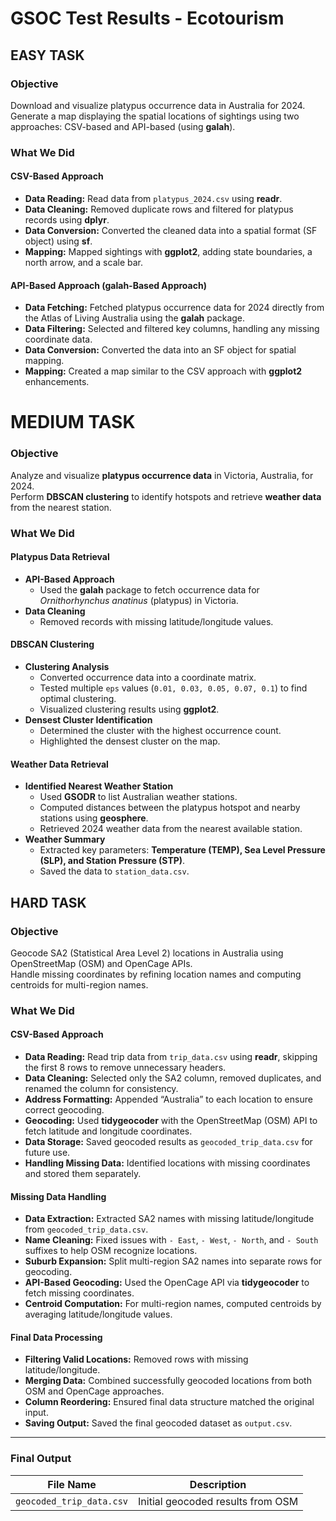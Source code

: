 # GSOC Test Results - Ecotourism

## EASY TASK

### Objective

Download and visualize platypus occurrence data in Australia for 2024.  
Generate a map displaying the spatial locations of sightings using two approaches: CSV-based and API-based (using **galah**).

### What We Did

#### CSV-Based Approach
- **Data Reading:**  Read data from `platypus_2024.csv` using **readr**.
- **Data Cleaning:**  Removed duplicate rows and filtered for platypus records using **dplyr**.
- **Data Conversion:**  Converted the cleaned data into a spatial format (SF object) using **sf**.
- **Mapping:**  Mapped sightings with **ggplot2**, adding state boundaries, a north arrow, and a scale bar.

#### API-Based Approach (galah-Based Approach)
- **Data Fetching:**  Fetched platypus occurrence data for 2024 directly from the Atlas of Living Australia using the **galah** package.
- **Data Filtering:**  Selected and filtered key columns, handling any missing coordinate data.
- **Data Conversion:**  Converted the data into an SF object for spatial mapping.
- **Mapping:**  Created a map similar to the CSV approach with **ggplot2** enhancements.


# MEDIUM TASK

### Objective  

Analyze and visualize **platypus occurrence data** in Victoria, Australia, for 2024.  
Perform **DBSCAN clustering** to identify hotspots and retrieve **weather data** from the nearest station.  

### What We Did  

#### **Platypus Data Retrieval**  

- **API-Based Approach**  
  - Used the **galah** package to fetch occurrence data for *Ornithorhynchus anatinus* (platypus) in Victoria.  
- **Data Cleaning**  
  - Removed records with missing latitude/longitude values.  

#### **DBSCAN Clustering**  

- **Clustering Analysis**  
  - Converted occurrence data into a coordinate matrix.  
  - Tested multiple `eps` values (`0.01, 0.03, 0.05, 0.07, 0.1`) to find optimal clustering.  
  - Visualized clustering results using **ggplot2**.  
- **Densest Cluster Identification**  
  - Determined the cluster with the highest occurrence count.  
  - Highlighted the densest cluster on the map.  

#### **Weather Data Retrieval**  

- **Identified Nearest Weather Station**  
  - Used **GSODR** to list Australian weather stations.  
  - Computed distances between the platypus hotspot and nearby stations using **geosphere**.  
  - Retrieved 2024 weather data from the nearest available station.  
- **Weather Summary**  
  - Extracted key parameters: **Temperature (TEMP), Sea Level Pressure (SLP), and Station Pressure (STP)**.  
  - Saved the data to `station_data.csv`.

## HARD TASK

### Objective

Geocode SA2 (Statistical Area Level 2) locations in Australia using OpenStreetMap (OSM) and OpenCage APIs.  
Handle missing coordinates by refining location names and computing centroids for multi-region names.

### What We Did

#### **CSV-Based Approach**
- **Data Reading:** Read trip data from `trip_data.csv` using **readr**, skipping the first 8 rows to remove unnecessary headers.
- **Data Cleaning:** Selected only the SA2 column, removed duplicates, and renamed the column for consistency.
- **Address Formatting:** Appended “Australia” to each location to ensure correct geocoding.
- **Geocoding:** Used **tidygeocoder** with the OpenStreetMap (OSM) API to fetch latitude and longitude coordinates.
- **Data Storage:** Saved geocoded results as `geocoded_trip_data.csv` for future use.
- **Handling Missing Data:** Identified locations with missing coordinates and stored them separately.

#### **Missing Data Handling**
- **Data Extraction:** Extracted SA2 names with missing latitude/longitude from `geocoded_trip_data.csv`.
- **Name Cleaning:** Fixed issues with `- East`, `- West`, `- North`, and `- South` suffixes to help OSM recognize locations.
- **Suburb Expansion:** Split multi-region SA2 names into separate rows for geocoding.
- **API-Based Geocoding:** Used the OpenCage API via **tidygeocoder** to fetch missing coordinates.
- **Centroid Computation:** For multi-region names, computed centroids by averaging latitude/longitude values.

#### **Final Data Processing**
- **Filtering Valid Locations:** Removed rows with missing latitude/longitude.
- **Merging Data:** Combined successfully geocoded locations from both OSM and OpenCage approaches.
- **Column Reordering:** Ensured final data structure matched the original input.
- **Saving Output:** Saved the final geocoded dataset as `output.csv`.

---

### **Final Output**
| File Name                 | Description |
|---------------------------|-------------|
| `geocoded_trip_data.csv`  | Initial geocoded results from OSM |






